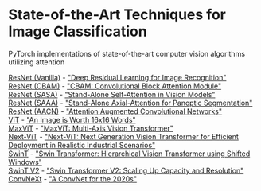 # State-of-the-Art Techniques for Image Classification

PyTorch implementations of state-of-the-art computer vision algorithms utilizing attention

[ResNet (Vanilla)](https://github.com/tescala2/sota_classification/blob/main/models/resnet/vanilla.py) - ["Deep Residual Learning for Image Recognition"](https://arxiv.org/abs/1512.03385) \
[ResNet (CBAM)](https://github.com/tescala2/sota_classification/blob/main/models/resnet/cbam.py) - ["CBAM: Convolutional Block Attention Module"](https://arxiv.org/abs/1807.06521) \
[ResNet (SASA)](https://github.com/tescala2/sota_classification/blob/main/models/resnet/sasa.py) - ["Stand-Alone Self-Attention in Vision Models"](https://arxiv.org/abs/1906.05909v1) \
[ResNet (SAAA)](https://github.com/tescala2/sota_classification/blob/main/models/resnet/saaa.py) - ["Stand-Alone Axial-Attention for Panoptic Segmentation"](https://arxiv.org/abs/2003.07853) \
[ResNet (AACN)](https://github.com/tescala2/sota_classification/blob/main/models/resnet/aacn.py) - ["Attention Augmented Convolutional Networks"](https://arxiv.org/abs/1904.09925) \
[ViT](https://github.com/tescala2/sota_classification/blob/main/models/transformers/vit.py) - ["An Image is Worth 16x16 Words"](https://arxiv.org/abs/2010.11929) \
[MaxViT](https://github.com/tescala2/sota_classification/blob/main/models/transformers/maxvit.py) - ["MaxViT: Multi-Axis Vision Transformer"](https://arxiv.org/abs/2204.01697) \
[Next-ViT](https://github.com/tescala2/sota_classification/blob/main/models/transformers/nextvit.py) - ["Next-ViT: Next Generation Vision Transformer for Efficient Deployment in Realistic Industrial Scenarios"](https://arxiv.org/abs/2207.05501) \
[SwinT](https://github.com/tescala2/sota_classification/blob/main/models/transformers/swint.py) - ["Swin Transformer: Hierarchical Vision Transformer using Shifted Windows"](https://arxiv.org/abs/2103.14030) \
[SwinT V2](https://github.com/tescala2/sota_classification/blob/main/models/transformers/swint.py) - ["Swin Transformer V2: Scaling Up Capacity and Resolution"](https://arxiv.org/abs/2111.09883) \
[ConvNeXt](https://github.com/tescala2/sota_classification/blob/main/models/convnext.py) - ["A ConvNet for the 2020s"](https://arxiv.org/abs/2201.03545)
